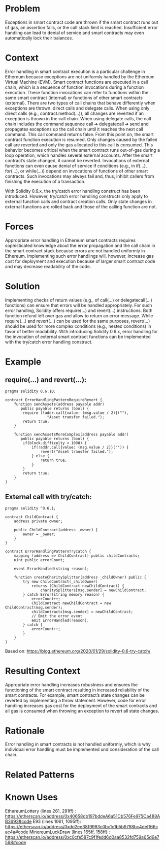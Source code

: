 # Problem
Exceptions in smart contract code are thrown if the smart contract runs out of gas, an assertion fails, or the call stack limit is reached. Insufficient error handling can lead to denial of service and smart contracts may even automatically lock their balances.

# Context
Error handling in smart contract execution is a particular challenge in Ethereum because exceptions are not uniformly handled by the Ethereum Virtual Machine (EVM). Smart contract functions are executed in a call chain, which is a sequence of function invocations during a function execution. These function invocations can refer to functions within the same smart contract (internal) or functions of other smart contracts (external). There are two types of call chains that behave differently when exceptions are thrown: direct calls and delegate calls. When using only direct calls (e.g., contract.method(…)), all changes are reverted if an exception is thrown in the call chain. When using delegate calls, the call chain includes the command sequence call ➔ delegatecall ➔ send and propagates exceptions up the call chain until it reaches the next call command. This call command returns false. From this point on, the smart contract function execution is resumed. Only changes caused by the failed call are reverted and only the gas allocated to this call is consumed. This behavior becomes critical when the smart contract runs out-of-gas during a loop operation, which handles several external accounts. After the smart contract’s state changed, it cannot be reverted. Invocations of external functions can even cause denial of service if conditions (e.g., in if(…), for(…), or while(…)) depend on invocations of functions of other smart contracts. Such invocations may always fail and, thus, inhibit callers from finishing the execution of a transaction.

With Solidity 0.6.x, the try/catch error handling construct has been introduced. However, try/catch error handling constructs only apply to external function calls and contract creation calls. Only state changes in external functions are rolled back and those of the calling function are not.

# Forces
Appropriate error handling in Ethereum smart contracts requires sophisticated knowledge about the error propagation and the call chain in the smart contract stack because errors are not handled uniformly in Ethereum. Implementing such error handlings will, however, increase gas cost for deployment and execution because of larger smart contract code and may decrease readability of the code.

# Solution
Implementing checks of return values (e.g., of call(…) or delegatecall(…) functions) can ensure that errors will be handled appropriately. For such error handling, Solidity offers require(…) and revert(…) instructions. Both function refund left over gas and allow to return an error message. While require(…) and revert(…) can be used for the same purposes, revert(…) should be used for more complex conditions (e.g., nested conditions) in favor of better readability. With introducing Solidity 0.6.x, error handling for the invocation of external smart contract functions can be implemented with the try/catch error handling construct.

# Example

## require(…) and revert(…):
```Solidity 
pragma solidity 0.6.10;

contract ErrorHandlingPatternRequireRevert {
    function sendAssets(address payable addr)
       public payable returns (bool) {
        require (!addr.call{value: (msg.value / 2)}(""),
                   "Asset transfer failed.");
        return true;
    }

    function sendAssetsMoreComplex(address payable addr)
       public payable returns (bool) {
        if(block.difficulty < 1000) {
            if(!addr.call{value: (msg.value / 2)}("")) {
                revert("Asset transfer failed.");
            } else {
                return true;
            }
        }      
        return true;
    }
}

```
## External call with try/catch:
```Solidity 
pragma solidity ^0.6.1;

contract ChildContract {
    address private owner;

    public ChildContract(address _owner) {
        owner = _owner;
    }
}

contract ErrorHandlingPatternTryCatch {
    mapping (address => ChildContract) public childContracts;
    uint public errorCount;
    
    event ErrorHandled(string reason);

    function createCharitySplitter(address _childOwner) public {
        try new ChildContract(_childOwner)
            returns (ChildContract newChildContract) {
                charitySplitters[msg.sender] = newChildContract;
        } catch Error(string memory reason) {
            errorCount++;
            ChildContract newChildContract = new ChildContract(msg.sender);
            childContracts[msg.sender] = newChildContract;
            // Emit the error event
            emit ErrorHandled(reason);
        } catch {
            errorCount++;
        }
    }
}
```

Based on: https://blog.ethereum.org/2020/01/29/solidity-0.6-try-catch/

# Resulting Context
Appropriate error handling increases robustness and ensures the functioning of the smart contract resulting in increased reliability of the smart contracts. For example, smart contract’s state changes can be reverted by implementing a throw statement. However, code for error handling increases gas cost for the deployment of the smart contracts and all gas is consumed when throwing an exception to revert all state changes.

# Rationale
Error handling in smart contracts is not handled uniformly, which is why individual error handling must be implemented und consideration of the call chain.

# Related Patterns

# Known Uses
EthereumLottery (lines 261, 291ff) : https://etherscan.io/address/0x40658db197bddeA6a51Cb576Fe975Ca488AB3693#code
E93 (lines 1061, 1095ff): https://etherscan.io/address/0xdd2ee38f9993c0bc1c1b5b9798bc4deff66cac4a#code 
MinereumLuckDraw (lines 165ff, 158ff) : https://etherscan.io/address/0xc0cfe587c9f1fedd6d0aa8532fd759a65d6e7568#code
